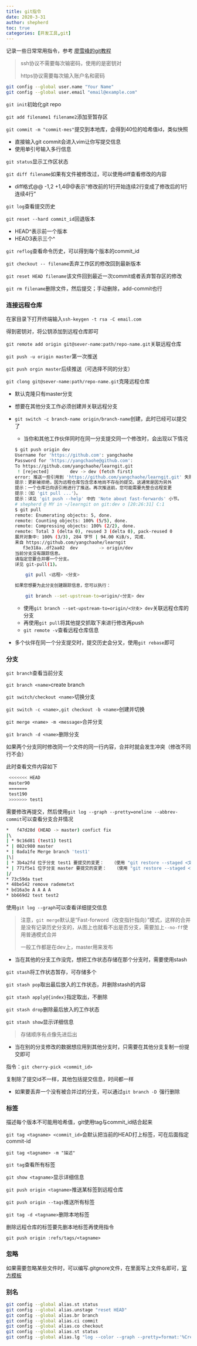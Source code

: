 ```yaml
---
title: git指令
date: 2020-3-31
author: shepherd
toc: true
categories: [开发工具,git]
---
```


记录一些日常常用指令，参考
[廖雪峰的git教程](https://www.liaoxuefeng.com/wiki/896043488029600/896827951938304)

> ssh协议不需要每次输密码，使用的是密钥对
>
> https协议需要每次输入账户名和密码

<!-- more -->

```bash
git config --global user.name "Your Name"
git config --global user.email "email@example.com"
```

`git init`初始化git repo

`git add filename1 filename2`添加至暂存区

`git commit -m "commit-mes"`提交到本地库，会得到40位的哈希值id，类似快照

- 直接输入git commit会进入vim让你写提交信息
- 使用单引号输入多行信息

`git status`显示工作区状态

`git diff filename`如果有文件被修改过，可以使用diff查看修改的内容

- diff格式@@ -1,2 +1,4@@表示“修改前的1行开始连续2行变成了修改后的1行连续4行”

`git log`查看提交历史

`git reset --hard commit_id`回退版本

- HEAD^表示前一个版本
- HEAD3表示三个^

`git reflog`查看命令历史，可以得到每个版本的commit_id

`git checkout -- filename`丢弃工作区的修改回到最新版本

`git reset HEAD filename`该文件回到最近一次commit或者丢弃暂存区的修改

`git rm filename`删除文件，然后提交；手动删除，add-commit也行

### 连接远程仓库

在家目录下打开终端输入`ssh-keygen -t rsa -C email.com`

得到密钥对，将公钥添加到远程仓库即可

`git remote add origin git@sever-name:path/repo-name.git`关联远程仓库

`git push -u origin master`第一次推送

`git push orgin master`后续推送（可选择不同的分支）

`git clong git@sever-name:path/repo-name.git`克隆远程仓库

- 默认克隆只有master分支

- 想要在其他分支工作必须创建并关联远程分支

- `git switch -c branch-name origin/branch-name`创建，此时已经可以提交了

  - 当你和其他工作伙伴同时在同一分支提交同一个修改时，会出现以下情况

  ```bash
  $ git push origin dev 
  Username for 'https://github.com': yangchaohe
  Password for 'https://yangchaohe@github.com': 
  To https://github.com/yangchaohe/learngit.git
   ! [rejected]        dev -> dev (fetch first)
  error: 推送一些引用到 'https://github.com/yangchaohe/learngit.git' 失败
  提示：更新被拒绝，因为远程仓库包含您本地尚不存在的提交。这通常是因为另外
  提示：一个仓库已向该引用进行了推送。再次推送前，您可能需要先整合远程变更
  提示：（如 'git pull ...'）。
  提示：详见 'git push --help' 中的 'Note about fast-forwards' 小节。
  # shepherd @ MY in ~/learngit on git:dev o [20:26:31] C:1
  $ git pull 
  remote: Enumerating objects: 5, done.
  remote: Counting objects: 100% (5/5), done.
  remote: Compressing objects: 100% (2/2), done.
  remote: Total 3 (delta 0), reused 3 (delta 0), pack-reused 0
  展开对象中: 100% (3/3), 284 字节 | 94.00 KiB/s, 完成.
  来自 https://github.com/yangchaohe/learngit
     f3e318a..df2aa02  dev        -> origin/dev
  当前分支没有跟踪信息。
  请指定您要合并哪一个分支。
  详见 git-pull(1)。
  
      git pull <远程> <分支>
  
  如果您想要为此分支创建跟踪信息，您可以执行：
  
      git branch --set-upstream-to=origin/<分支> dev
  ```

  - 使用`git branch --set-upstream-to=origin/<分支> dev`关联远程仓库的分支
  - 再使用`git pull`将其他提交抓取下来进行修改再push
  - `git remote -v`查看远程仓库信息

- 多个伙伴在同一个分支提交时，提交历史会分叉，使用`git rebase`即可

### 分支

`git branch`查看当前分支

`git branch <name>`create branch

`git switch/checkout <name>`切换分支

`git switch -c <name>,git checkout -b <name>`创建并切换

`git merge <name> -m <message>`合并分支

`git branch -d <name>`删除分支

如果两个分支同时修改同一个文件的同一行内容，合并时就会发生冲突（修改不同行不会）

此时查看文件内容如下

```bash
 <<<<<<< HEAD
 master90
 =======
 test190
 >>>>>>> test1
```

需要修改再提交，然后使用`git log --graph --pretty=oneline --abbrev-commit`可以查看分支合并情况

```bash
*   f47d28d (HEAD -> master) confict fix
|\  
| * 9c16d81 (test1) test1
* | 082c980 master
* | 0ada1fe Merge branch 'test1'
|\| 
| * 3b4a2fd 位于分支 test1 要提交的变更：   （使用 "git restore --staged <文件>..." 以取消暂存）        修改：     readme.txt
* | 771f5e1 位于分支 master 要提交的变更：   （使用 "git restore --staged <文件>..." 以取消暂存）       修改：     readme.txt
|/  
* 73c59da tset
* 48be542 remove rademetxt
* bd16a3e A A A A
* bb669d2 test test2
```

使用`git log --graph`可以查看详细提交信息

> 注意，`git merge`默认是“Fast-forword（改变指针指向）”模式，这样的合并是没有记录历史分支的，从图上也就看不出是否分支，需要加上`--no-ff`使用普通模式合并
>
> 一般工作都是在dev上，master用来发布

- 当在其他的分支工作没完，想把工作状态存储在那个分支时，需要使用stash

`git stash`将工作状态暂存，可存储多个

`git stash pop`取出最后放入的工作状态，并删除stash的内容

`git stash apply@{index}`指定取出，不删除

`git stash drop`删除最后放入的工作状态

`git stash show`显示详细信息

> 存储顺序有点像先进后出

- 当在别的分支修改的数据想应用到其他分支时，只需要在其他分支复制一份提交即可

指令：`git cherry-pick <commit_id>`

复制除了提交id不一样，其他包括提交信息，时间都一样

- 如果要丢弃一个没有被合并过的分支，可以通过`git branch -D `强行删除

### 标签

描述每个版本不可能用哈希值，git使用tag与commit_id结合起来

`git tag <tagname> <commit_id>`会默认把当前的HEAD打上标签，可在后面指定commit-id

`git tag <tagname> -m "描述"`

`git tag`查看所有标签

`git show <tagname>`显示详细信息

`git push origin <tagname>`推送某标签到远程仓库

`git push origin --tags`推送所有标签

 `git tag -d <tagname>`删除本地标签

删除远程仓库的标签要先删本地标签再使用指令

`git push origin :refs/tags/<tagname>`

### 忽略

如果需要忽略某些文件时，可以编写.gitgnore文件，在里面写上文件名即可，[官方模板](https://github.com/github/gitignore)

### 别名

```bash
git config --global alias.st status
git config --global alias.unstage "reset HEAD"
git config --global alias.br branch
git config --global alias.ci commit
git config --global alias.co checkout
git config --global alias.st status
git config --global alias.lg "log --color --graph --pretty=format:'%Cred%h%Creset -%C(yellow)%d%Creset %s %Cgreen(%cr) %C(bold blue)<%an>%Creset' --abbrev-commit"
```

